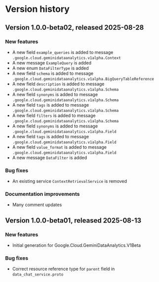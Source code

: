 # Version history

## Version 1.0.0-beta02, released 2025-08-28

### New features

- A new field `example_queries` is added to message `.google.cloud.geminidataanalytics.v1alpha.Context`
- A new message `ExampleQuery` is added
- A new enum `DataFilterType` is added
- A new field `schema` is added to message `.google.cloud.geminidataanalytics.v1alpha.BigQueryTableReference`
- A new field `description` is added to message `.google.cloud.geminidataanalytics.v1alpha.Schema`
- A new field `synonyms` is added to message `.google.cloud.geminidataanalytics.v1alpha.Schema`
- A new field `tags` is added to message `.google.cloud.geminidataanalytics.v1alpha.Schema`
- A new field `filters` is added to message `.google.cloud.geminidataanalytics.v1alpha.Schema`
- A new field `synonyms` is added to message `.google.cloud.geminidataanalytics.v1alpha.Field`
- A new field `tags` is added to message `.google.cloud.geminidataanalytics.v1alpha.Field`
- A new field `value_format` is added to message `.google.cloud.geminidataanalytics.v1alpha.Field`
- A new message `DataFilter` is added

### Bug fixes

- An existing service `ContextRetrievalService` is removed

### Documentation improvements

- Many comment updates

## Version 1.0.0-beta01, released 2025-08-13

### New features

- Initial generation for Google.Cloud.GeminiDataAnalytics.V1Beta

### Bug fixes

- Correct resource reference type for `parent` field in `data_chat_service.proto`

